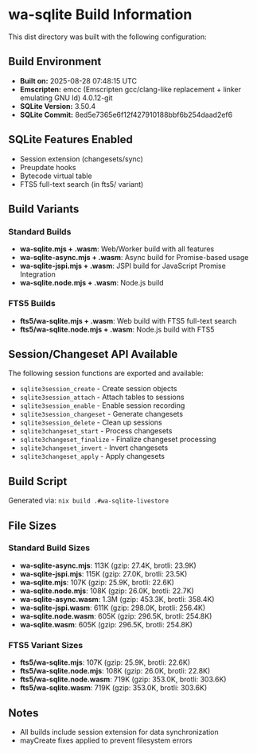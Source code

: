# wa-sqlite Build Information

This dist directory was built with the following configuration:

## Build Environment
- **Built on:** 2025-08-28 07:48:15 UTC
- **Emscripten:** emcc (Emscripten gcc/clang-like replacement + linker emulating GNU ld) 4.0.12-git
- **SQLite Version:** 3.50.4
- **SQLite Commit:** 8ed5e7365e6f12f427910188bbf6b254daad2ef6

## SQLite Features Enabled
- Session extension (changesets/sync)
- Preupdate hooks
- Bytecode virtual table
- FTS5 full-text search (in fts5/ variant)

## Build Variants

### Standard Builds
- **wa-sqlite.mjs + .wasm**: Web/Worker build with all features
- **wa-sqlite-async.mjs + .wasm**: Async build for Promise-based usage
- **wa-sqlite-jspi.mjs + .wasm**: JSPI build for JavaScript Promise Integration
- **wa-sqlite.node.mjs + .wasm**: Node.js build

### FTS5 Builds
- **fts5/wa-sqlite.mjs + .wasm**: Web build with FTS5 full-text search
- **fts5/wa-sqlite.node.mjs + .wasm**: Node.js build with FTS5

## Session/Changeset API Available
The following session functions are exported and available:
- `sqlite3session_create` - Create session objects
- `sqlite3session_attach` - Attach tables to sessions
- `sqlite3session_enable` - Enable session recording
- `sqlite3session_changeset` - Generate changesets
- `sqlite3session_delete` - Clean up sessions
- `sqlite3changeset_start` - Process changesets
- `sqlite3changeset_finalize` - Finalize changeset processing
- `sqlite3changeset_invert` - Invert changesets
- `sqlite3changeset_apply` - Apply changesets

## Build Script
Generated via: `nix build .#wa-sqlite-livestore`

## File Sizes

### Standard Build Sizes
- **wa-sqlite-async.mjs**: 113K (gzip: 27.4K, brotli: 23.9K)
- **wa-sqlite-jspi.mjs**: 115K (gzip: 27.0K, brotli: 23.5K)
- **wa-sqlite.mjs**: 107K (gzip: 25.9K, brotli: 22.6K)
- **wa-sqlite.node.mjs**: 108K (gzip: 26.0K, brotli: 22.7K)
- **wa-sqlite-async.wasm**: 1.3M (gzip: 453.3K, brotli: 358.4K)
- **wa-sqlite-jspi.wasm**: 611K (gzip: 298.0K, brotli: 256.4K)
- **wa-sqlite.node.wasm**: 605K (gzip: 296.5K, brotli: 254.8K)
- **wa-sqlite.wasm**: 605K (gzip: 296.5K, brotli: 254.8K)

### FTS5 Variant Sizes
- **fts5/wa-sqlite.mjs**: 107K (gzip: 25.9K, brotli: 22.6K)
- **fts5/wa-sqlite.node.mjs**: 108K (gzip: 26.0K, brotli: 22.8K)
- **fts5/wa-sqlite.node.wasm**: 719K (gzip: 353.0K, brotli: 303.6K)
- **fts5/wa-sqlite.wasm**: 719K (gzip: 353.0K, brotli: 303.6K)

## Notes
- All builds include session extension for data synchronization
- mayCreate fixes applied to prevent filesystem errors
